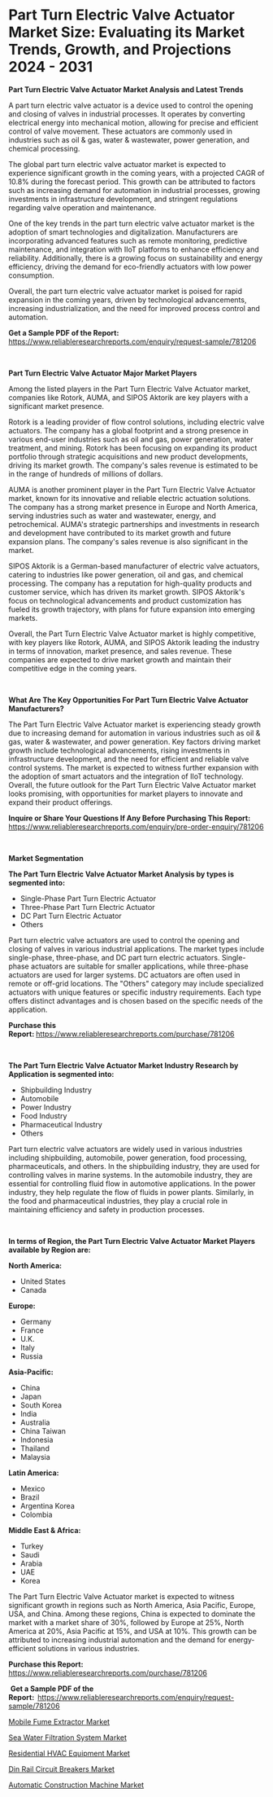 <p><h1>Part Turn Electric Valve Actuator Market Size: Evaluating its Market Trends, Growth, and Projections 2024 - 2031</h1></p><p><strong>Part Turn Electric Valve Actuator Market Analysis and Latest Trends</strong></p>
<p><p>A part turn electric valve actuator is a device used to control the opening and closing of valves in industrial processes. It operates by converting electrical energy into mechanical motion, allowing for precise and efficient control of valve movement. These actuators are commonly used in industries such as oil & gas, water & wastewater, power generation, and chemical processing.</p><p>The global part turn electric valve actuator market is expected to experience significant growth in the coming years, with a projected CAGR of 10.8% during the forecast period. This growth can be attributed to factors such as increasing demand for automation in industrial processes, growing investments in infrastructure development, and stringent regulations regarding valve operation and maintenance.</p><p>One of the key trends in the part turn electric valve actuator market is the adoption of smart technologies and digitalization. Manufacturers are incorporating advanced features such as remote monitoring, predictive maintenance, and integration with IIoT platforms to enhance efficiency and reliability. Additionally, there is a growing focus on sustainability and energy efficiency, driving the demand for eco-friendly actuators with low power consumption.</p><p>Overall, the part turn electric valve actuator market is poised for rapid expansion in the coming years, driven by technological advancements, increasing industrialization, and the need for improved process control and automation.</p></p>
<p><strong>Get a Sample PDF of the Report:&nbsp;</strong> <a href="https://www.reliableresearchreports.com/enquiry/request-sample/781206">https://www.reliableresearchreports.com/enquiry/request-sample/781206</a></p>
<p>&nbsp;</p>
<p><strong>Part Turn Electric Valve Actuator Major Market Players</strong></p>
<p><p>Among the listed players in the Part Turn Electric Valve Actuator market, companies like Rotork, AUMA, and SIPOS Aktorik are key players with a significant market presence.</p><p>Rotork is a leading provider of flow control solutions, including electric valve actuators. The company has a global footprint and a strong presence in various end-user industries such as oil and gas, power generation, water treatment, and mining. Rotork has been focusing on expanding its product portfolio through strategic acquisitions and new product developments, driving its market growth. The company's sales revenue is estimated to be in the range of hundreds of millions of dollars.</p><p>AUMA is another prominent player in the Part Turn Electric Valve Actuator market, known for its innovative and reliable electric actuation solutions. The company has a strong market presence in Europe and North America, serving industries such as water and wastewater, energy, and petrochemical. AUMA's strategic partnerships and investments in research and development have contributed to its market growth and future expansion plans. The company's sales revenue is also significant in the market.</p><p>SIPOS Aktorik is a German-based manufacturer of electric valve actuators, catering to industries like power generation, oil and gas, and chemical processing. The company has a reputation for high-quality products and customer service, which has driven its market growth. SIPOS Aktorik's focus on technological advancements and product customization has fueled its growth trajectory, with plans for future expansion into emerging markets.</p><p>Overall, the Part Turn Electric Valve Actuator market is highly competitive, with key players like Rotork, AUMA, and SIPOS Aktorik leading the industry in terms of innovation, market presence, and sales revenue. These companies are expected to drive market growth and maintain their competitive edge in the coming years.</p></p>
<p>&nbsp;</p>
<p><strong>What Are The Key Opportunities For Part Turn Electric Valve Actuator Manufacturers?</strong></p>
<p><p>The Part Turn Electric Valve Actuator market is experiencing steady growth due to increasing demand for automation in various industries such as oil & gas, water & wastewater, and power generation. Key factors driving market growth include technological advancements, rising investments in infrastructure development, and the need for efficient and reliable valve control systems. The market is expected to witness further expansion with the adoption of smart actuators and the integration of IIoT technology. Overall, the future outlook for the Part Turn Electric Valve Actuator market looks promising, with opportunities for market players to innovate and expand their product offerings.</p></p>
<p><strong>Inquire or Share Your Questions If Any Before Purchasing This Report:</strong> <a href="https://www.reliableresearchreports.com/enquiry/pre-order-enquiry/781206">https://www.reliableresearchreports.com/enquiry/pre-order-enquiry/781206</a></p>
<p>&nbsp;</p>
<p><strong>Market Segmentation</strong></p>
<p><strong>The Part Turn Electric Valve Actuator Market Analysis by types is segmented into:</strong></p>
<p><ul><li>Single-Phase Part Turn Electric Actuator</li><li>Three-Phase Part Turn Electric Actuator</li><li>DC Part Turn Electric Actuator</li><li>Others</li></ul></p>
<p><p>Part turn electric valve actuators are used to control the opening and closing of valves in various industrial applications. The market types include single-phase, three-phase, and DC part turn electric actuators. Single-phase actuators are suitable for smaller applications, while three-phase actuators are used for larger systems. DC actuators are often used in remote or off-grid locations. The "Others" category may include specialized actuators with unique features or specific industry requirements. Each type offers distinct advantages and is chosen based on the specific needs of the application.</p></p>
<p><strong>Purchase this Report:&nbsp;</strong><a href="https://www.reliableresearchreports.com/purchase/781206">https://www.reliableresearchreports.com/purchase/781206</a></p>
<p>&nbsp;</p>
<p><strong>The Part Turn Electric Valve Actuator Market Industry Research by Application is segmented into:</strong></p>
<p><ul><li>Shipbuilding Industry</li><li>Automobile</li><li>Power Industry</li><li>Food Industry</li><li>Pharmaceutical Industry</li><li>Others</li></ul></p>
<p><p>Part turn electric valve actuators are widely used in various industries including shipbuilding, automobile, power generation, food processing, pharmaceuticals, and others. In the shipbuilding industry, they are used for controlling valves in marine systems. In the automobile industry, they are essential for controlling fluid flow in automotive applications. In the power industry, they help regulate the flow of fluids in power plants. Similarly, in the food and pharmaceutical industries, they play a crucial role in maintaining efficiency and safety in production processes.</p></p>
<p>&nbsp;</p>
<p><strong>In terms of Region, the Part Turn Electric Valve Actuator Market Players available by Region are:</strong></p>
<p>
    <p> <strong> North America: </strong>
        <ul>
            <li>United States</li>
            <li>Canada</li>
        </ul>
        </p> 
    <p> <strong> Europe: </strong>
        <ul>
            <li>Germany</li>
            <li>France</li>
            <li>U.K.</li>
            <li>Italy</li>
            <li>Russia</li>
        </ul>
        </p> 
    <p> <strong> Asia-Pacific: </strong>
        <ul>
            <li>China</li>
            <li>Japan</li>
            <li>South Korea</li>
            <li>India</li>
            <li>Australia</li>
            <li>China Taiwan</li>
            <li>Indonesia</li>
            <li>Thailand</li>
            <li>Malaysia</li>
        </ul>
        </p> 
    <p> <strong> Latin America: </strong>
        <ul>
            <li>Mexico</li>
            <li>Brazil</li>
            <li>Argentina Korea</li>
            <li>Colombia</li>
        </ul>
        </p> 
    <p> <strong> Middle East & Africa: </strong>
        <ul>
            <li>Turkey</li>
            <li>Saudi</li>
            <li>Arabia</li>
            <li>UAE</li>
            <li>Korea</li>
        </ul>
    </p>
    </p>
<p><p>The Part Turn Electric Valve Actuator market is expected to witness significant growth in regions such as North America, Asia Pacific, Europe, USA, and China. Among these regions, China is expected to dominate the market with a market share of 30%, followed by Europe at 25%, North America at 20%, Asia Pacific at 15%, and USA at 10%. This growth can be attributed to increasing industrial automation and the demand for energy-efficient solutions in various industries.</p></p>
<p><strong>Purchase this Report: </strong><a href="https://www.reliableresearchreports.com/purchase/781206">https://www.reliableresearchreports.com/purchase/781206</a></p>
<p>&nbsp;<strong>Get a Sample PDF of the Report:&nbsp;&nbsp;</strong><a href="https://www.reliableresearchreports.com/enquiry/request-sample/781206">https://www.reliableresearchreports.com/enquiry/request-sample/781206</a></p>
<p><strong></strong></p>
<p><p><a href="https://medium.com/@anitabeatty1/mobile-fume-extractor-market-report-reveals-the-latest-trends-and-growth-opportunities-of-this-149e997bbe15">Mobile Fume Extractor Market</a></p><p><a href="https://medium.com/@anitabeatty1/sea-water-filtration-system-market-trends-forecast-and-competitive-analysis-to-2031-5405215dde53">Sea Water Filtration System Market</a></p><p><a href="https://medium.com/@anitabeatty1/residential-hvac-equipment-market-furnishes-information-on-market-share-market-trends-and-market-f5b73a9999f6">Residential HVAC Equipment Market</a></p><p><a href="https://medium.com/@anitabeatty1/din-rail-circuit-breakers-market-the-key-to-successful-business-strategy-forecast-till-2031-3d76ee8f0dc0">Din Rail Circuit Breakers Market</a></p><p><a href="https://medium.com/@anitabeatty1/automatic-construction-machine-market-trends-forecast-and-competitive-analysis-to-2031-18f0e94d9a42">Automatic Construction Machine Market</a></p></p>